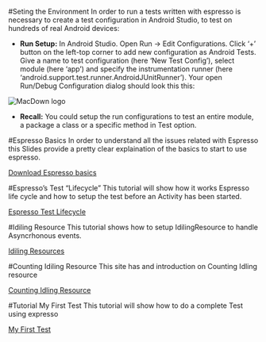 #Seting the Environment
In order to run a tests written with espresso is necessary to create a test configuration in Android Studio, to test on hundreds of real Android devices:

* **Run Setup:**  In Android Studio. Open Run -> Edit Configurations. Click ‘+’ button on the left-top corner to add new configuration as Android Tests. Give a name to test configuration (here ‘New Test Config’), select module (here ‘app’) and specify the instrumentation runner (here ‘android.support.test.runner.AndroidJUnitRunner’). Your open Run/Debug Configuration dialog should look this this:


![MacDown logo](https://bytebucket.org/marcbiaggini/espressodocumentation/raw/8dfe944618783e12ebde530f4ef82516fe78780b/Images/EspressoRunSetup.png?token=e2b341d454181f90c61de367c382b2fc1f8e4812 "Runner Test Setup")

* **Recall:** You could setup the run configurations to test an entire module, a package a class or a specific method in Test option.

#Espresso Basics
In order to understand all the issues related with Espresso this Slides provide a pretty clear explaination of the basics to start to use espresso.

[Download Espresso basics](/Espresso_Basics.pptx?at=master)

#Espresso’s Test “Lifecycle”
This tutorial will show how it works Espresso life cycle and how to setup the test before an Activity has been started.

[Espresso Test Lifecycle](https://jabknowsnothing.wordpress.com/2015/11/05/activitytestrule-espressos-test-lifecycle/)

#Idiling Resource
This tutorial shows how to setup IdilingResource to handle Asyncrhonous events.

[Idiling Resources](http://blog.sqisland.com/2015/04/espresso-custom-idling-resource.html)

#Counting Idiling Resource
This site has and introduction on Counting Idling resource

[Counting Idling Resource](http://qathread.blogspot.com.br/2014/06/discovering-espresso-for-android.html)

#Tutorial My First Test
This tutorial will show how to do a complete Test using expresso

[My First Test](http://www.vogella.com/tutorials/AndroidTestingEspresso/article.html#asynctasktesting_espresso)

